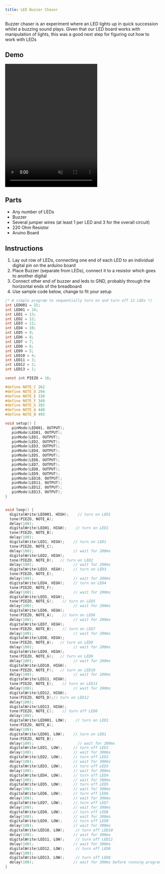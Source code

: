 ```yaml
---
title: LED Buzzer Chaser
---
```


Buzzer chaser is an experiment where an LED lights up in quick succession whilst a buzzing sound plays. Given that our LED board works with manipulation of lights, this was a good next step for figuring out how to work with LEDs

## Demo
<video width="300" height="400" controls muted>
<source src="/videos/demo-buzzerchaser.mov" type="video/mp4"/>
</video>

## Parts
- Any number of LEDs
- Buzzer
- Several jumper wires (at least 1 per LED and 3 for the overall circuit)
- 220 Ohm Resistor
- Aruino Board

## Instructions
1. Lay out row of LEDs, connecting one end of each LED to an individual digital pin on the arduino board
2. Place Buzzer (separate from LEDs), connect it to a resistor which goes to another digital
3. Connect other end of buzzer and leds to GND, probably through the horizontal ends of the breadboard
4. Use sample code below, change to fit your setup

```c meta-info=va
/* A simple program to sequentially turn on and turn off 12 LEDs */ 
int LED001 = 15;
int LED01 = 14;
int LED1 = 13;
int LED2 = 12;
int LED3 = 11;
int LED4 = 10;
int LED5 = 9;
int LED6 = 8;
int LED7 = 7;
int LED8 = 6;
int LED9 = 5;
int LED10 = 4;
int LED11 = 3;
int LED12 = 2;
int LED13 = 1;

const int PIEZO = 16;

#define NOTE_C 262
#define NOTE_D 294
#define NOTE_E 330
#define NOTE_F 349
#define NOTE_G 392
#define NOTE_A 440
#define NOTE_B 493

void setup() {
   pinMode(LED001, OUTPUT);
   pinMode(LED01, OUTPUT);
   pinMode(LED1, OUTPUT);
   pinMode(LED2, OUTPUT);
   pinMode(LED3, OUTPUT);
   pinMode(LED4, OUTPUT);
   pinMode(LED5, OUTPUT);
   pinMode(LED6, OUTPUT);
   pinMode(LED7, OUTPUT);
   pinMode(LED8, OUTPUT);
   pinMode(LED9, OUTPUT);
   pinMode(LED10, OUTPUT);
   pinMode(LED11, OUTPUT);
   pinMode(LED12, OUTPUT);
   pinMode(LED13, OUTPUT);
}


void loop() {
  digitalWrite(LED001, HIGH);    // turn on LED1 
  tone(PIEZO, NOTE_A);
  delay(100); 
  digitalWrite(LED01, HIGH);    // turn on LED1 
  tone(PIEZO, NOTE_B);
  delay(100); 
  digitalWrite(LED1, HIGH);    // turn on LED1 
  tone(PIEZO, NOTE_C);
  delay(100);                  // wait for 200ms
  digitalWrite(LED2, HIGH); 
  tone(PIEZO, NOTE_D);   // turn on LED2
  delay(100);                  // wait for 200ms       
  digitalWrite(LED3, HIGH);    // turn on LED3 
  tone(PIEZO, NOTE_E);
  delay(100);                  // wait for 200ms
  digitalWrite(LED4, HIGH);    // turn on LED4
  tone(PIEZO, NOTE_F);
  delay(100);                  // wait for 200ms
  digitalWrite(LED5, HIGH);
  tone(PIEZO, NOTE_G);    // turn on LED5
  delay(100);                  // wait for 200ms
  digitalWrite(LED6, HIGH);
  tone(PIEZO, NOTE_A);    // turn on LED6
  delay(100);                  // wait for 200ms
  digitalWrite(LED7, HIGH);
  tone(PIEZO, NOTE_B);    // turn on LED7
  delay(100);                  // wait for 200ms
  digitalWrite(LED8, HIGH); 
  tone(PIEZO, NOTE_A);   // turn on LED8
  delay(100);                  // wait for 200ms
  digitalWrite(LED9, HIGH); 
  tone(PIEZO, NOTE_G);   // turn on LED9
  delay(100);                  // wait for 200ms
  digitalWrite(LED10, HIGH); 
  tone(PIEZO, NOTE_F);   // turn on LED10
  delay(100);                  // wait for 200ms
  digitalWrite(LED11, HIGH);
  tone(PIEZO, NOTE_E);    // turn on LED11
  delay(100);                  // wait for 200ms
  digitalWrite(LED12, HIGH);    
  tone(PIEZO, NOTE_D);// turn on LED12
  delay(100);
  digitalWrite(LED13, HIGH); 
  tone(PIEZO, NOTE_C);    // turn off LED8
  delay(100); 
  digitalWrite(LED001, LOW);    // turn on LED1 
  tone(PIEZO, NOTE_A);
  delay(100); 
  digitalWrite(LED01, LOW);    // turn on LED1 
  tone(PIEZO, NOTE_B);
  delay(100);                    // wait for 200ms
  digitalWrite(LED1, LOW);     // turn off LED1
  delay(100);                  // wait for 300ms
  digitalWrite(LED2, LOW);     // turn off LED2
  delay(100);                  // wait for 300ms
  digitalWrite(LED3, LOW);     // turn off LED3
  delay(100);                  // wait for 300ms
  digitalWrite(LED4, LOW);     // turn off LED4
  delay(100);                  // wait for 300ms
  digitalWrite(LED5, LOW);     // turn off LED5
  delay(100);                  // wait for 300ms
  digitalWrite(LED6, LOW);     // turn off LED6
  delay(100);                  // wait for 300ms
  digitalWrite(LED7, LOW);     // turn off LED7
  delay(100);                  // wait for 300ms
  digitalWrite(LED8, LOW);     // turn off LED8
  delay(100);                  // wait for 300ms
  digitalWrite(LED9, LOW);     // turn off LED9
  delay(100);                  // wait for 300ms
  digitalWrite(LED10, LOW);     // turn off LED10
  delay(100);                  // wait for 300ms
  digitalWrite(LED11, LOW);     // turn off LED11
  delay(100);                  // wait for 300ms
  digitalWrite(LED12, LOW);     // turn off LED8
  delay(100);  
  digitalWrite(LED13, LOW);     // turn off LED8
  delay(100);                  // wait for 300ms before running program all over again
}
```

